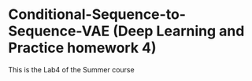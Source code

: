 # Conditional-Sequence-to-Sequence-VAE (Deep Learning and Practice homework 4)
This is the Lab4 of the Summer course
